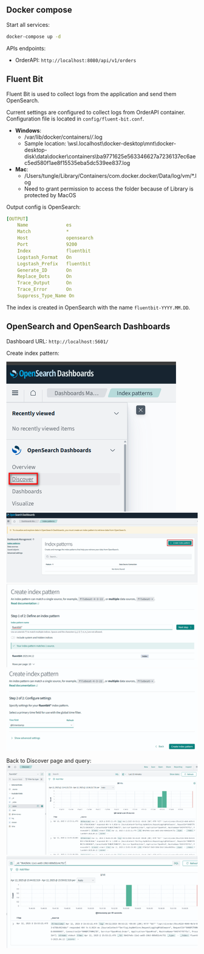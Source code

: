 ## Docker compose
Start all services:
```bash
docker-compose up -d
```
APIs endpoints:   
- OrderAPI: `http://localhost:8080/api/v1/orders`

## Fluent Bit
Fluent Bit is used to collect logs from the application and send them OpenSearch.

Current settings are configured to collect logs from OrderAPI container. 
Configuration file is located in `config/fluent-bit.conf`.
- **Windows**: 
  - /var/lib/docker/containers/*/*.log 
  - Sample location: \\wsl.localhost\docker-desktop\mnt\docker-desktop-disk\data\docker\containers\ba9771625e563346627a7236137ec6aec5ed580f1ae8f15535eba5dc539ee837.log
- **Mac**: 
  - /Users/tungle/Library/Containers/com.docker.docker/Data/log/vm/*.log
  - Need to grant permission to access the folder because of Library is protected by MacOS

Output config is OpenSearch:
```yaml
[OUTPUT]
    Name              es
    Match             *
    Host              opensearch
    Port              9200
    Index             fluentbit
    Logstash_Format   On
    Logstash_Prefix   fluentbit
    Generate_ID       On
    Replace_Dots      On
    Trace_Output      On
    Trace_Error       On
    Suppress_Type_Name On
```
The index is created in OpenSearch with the name `fluentbit-YYYY.MM.DD`.

## OpenSearch and OpenSearch Dashboards
Dashboard URL: `http://localhost:5601/`

Create index pattern:

![img.png](assests/create-index-1.png)
![img.png](assests/create-index-2.png)
![img.png](assests/create-index-3.png)
![img.png](assests/create-index-4.png)

Back to Discover page and query:
![img.png](assests/opensearch-query-1.png)
![img.png](assests/opensearch-query-2.png)



















